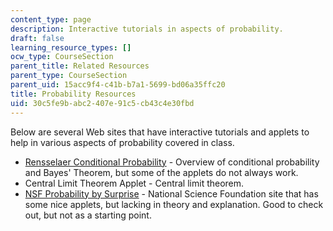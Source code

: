```yaml
---
content_type: page
description: Interactive tutorials in aspects of probability.
draft: false
learning_resource_types: []
ocw_type: CourseSection
parent_title: Related Resources
parent_type: CourseSection
parent_uid: 15acc9f4-c41b-b7a1-5699-bd06a35ffc20
title: Probability Resources
uid: 30c5fe9b-abc2-407e-91c5-cb43c4e30fbd
---
```

Below are several Web sites that have interactive tutorials and applets to help in various aspects of probability covered in class.

- [Rensselaer Conditional Probability](https://www.analyticsvidhya.com/blog/2017/03/conditional-probability-bayes-theorem/) - Overview of conditional probability and Bayes' Theorem, but some of the applets do not always work.
- Central Limit Theorem Applet - Central limit theorem.
- [NSF Probability by Surprise](http://www-stat.stanford.edu/~susan/surprise/) - National Science Foundation site that has some nice applets, but lacking in theory and explanation. Good to check out, but not as a starting point.